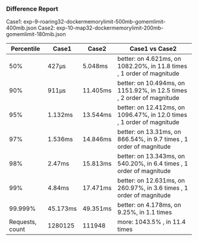### Difference Report
Case1: exp-9-roaring32-dockermemorylimit-500mb-gomemlimit-400mib.json
Case2: exp-10-map32-dockermemorylimit-200mb-gomemlimit-180mib.json

|Percentile|Case1|Case2|Case1 vs Case2|
|---|---|---|---|
|50%|427µs|5.048ms|better: on 4.621ms, on 1082.20%, in 11.8 times , 1 order of magnitude|
|90%|911µs|11.405ms|better: on 10.494ms, on 1151.92%, in 12.5 times , 2 order of magnitude|
|95%|1.132ms|13.544ms|better: on 12.412ms, on 1096.47%, in 12.0 times , 1 order of magnitude|
|97%|1.536ms|14.846ms|better: on 13.31ms, on 866.54%, in 9.7 times , 1 order of magnitude|
|98%|2.47ms|15.813ms|better: on 13.343ms, on 540.20%, in 6.4 times , 1 order of magnitude|
|99%|4.84ms|17.471ms|better: on 12.631ms, on 260.97%, in 3.6 times , 1 order of magnitude|
|99.999%|45.173ms|49.351ms|better: on 4.178ms, on 9.25%, in 1.1 times |
|Requests, count|1280125|111948|more: 1043.5% , in 11.4 times |
